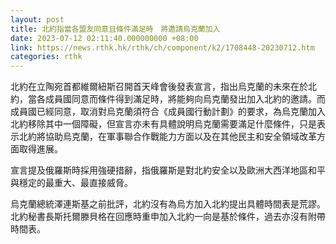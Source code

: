 ```yaml
---
layout: post
title: 北約指當各盟友同意且條件滿足時　將邀請烏克蘭加入
date: 2023-07-12 02:11:40.000000000 +08:00
link: https://news.rthk.hk/rthk/ch/component/k2/1708448-20230712.htm
categories: rthk
---
```


北約在立陶宛首都維爾紐斯召開首天峰會後發表宣言，指出烏克蘭的未來在於北約，當各成員國同意而條件得到滿足時，將能夠向烏克蘭發出加入北約的邀請。而成員國已經同意，取消對烏克蘭須符合《成員國行動計劃》的要求，為烏克蘭加入北約移除其中一個障礙，但宣言亦未有具體說明烏克蘭需要滿足什麼條件，只是表示北約將協助烏克蘭，在軍事聯合作戰能力方面以及在其他民主和安全領域改革方面取得進展。

宣言提及俄羅斯時採用強硬措辭，指俄羅斯是對北約安全以及歐洲大西洋地區和平與穩定的最重大、最直接威脅。

烏克蘭總統澤連斯基之前批評，北約沒有為烏方加入北約提出具體時間表是荒謬。北約秘書長斯托爾滕貝格在回應時重申加入北約一向是基於條件，過去亦沒有附帶時間表。
